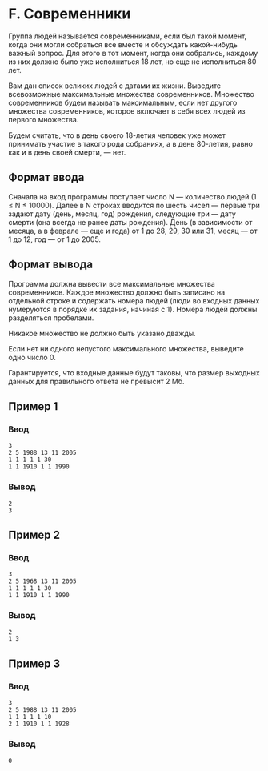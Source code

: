 # F. Современники

Группа людей называется современниками, если был такой момент, когда они могли собраться все вместе и обсуждать
какой-нибудь важный вопрос. Для этого в тот момент, когда они собрались, каждому из них должно было уже исполниться 18
лет, но еще не исполниться 80 лет.

Вам дан список великих людей с датами их жизни. Выведите всевозможные максимальные множества современников. Множество
современников будем называть максимальным, если нет другого множества современников, которое включает в себя всех людей
из первого множества.

Будем считать, что в день своего 18-летия человек уже может принимать участие в такого рода собраниях, а в день
80-летия, равно как и в день своей смерти, — нет.

## Формат ввода

Сначала на вход программы поступает число N — количество людей (1 ≤ N ≤ 10000). Далее в N строках вводится по шесть
чисел — первые три задают дату (день, месяц, год) рождения, следующие три — дату смерти (она всегда не ранее даты
рождения). День (в зависимости от месяца, а в феврале — еще и года) от 1 до 28, 29, 30 или 31, месяц — от 1 до 12, год —
от 1 до 2005.

## Формат вывода

Программа должна вывести все максимальные множества современников. Каждое множество должно быть записано на отдельной
строке и содержать номера людей (люди во входных данных нумеруются в порядке их задания, начиная с 1). Номера людей
должны разделяться пробелами.

Никакое множество не должно быть указано дважды.

Если нет ни одного непустого максимального множества, выведите одно число 0.

Гарантируется, что входные данные будут таковы, что размер выходных данных для правильного ответа не превысит 2 Мб.

## Пример 1

### Ввод

    3
    2 5 1988 13 11 2005
    1 1 1 1 1 30
    1 1 1910 1 1 1990

### Вывод

    2
    3

## Пример 2

### Ввод

    3
    2 5 1968 13 11 2005
    1 1 1 1 1 30
    1 1 1910 1 1 1990

### Вывод

    2
    1 3

## Пример 3

### Ввод

    3
    2 5 1988 13 11 2005
    1 1 1 1 1 10
    2 1 1910 1 1 1928

### Вывод

    0
